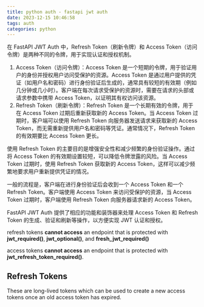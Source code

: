 ```yaml
---
title: python auth - fastapi jwt auth
date: 2023-12-15 10:46:58
tags: auth
categories: python
---
```


在 FastAPI JWT Auth 中，Refresh Token（刷新令牌）和 Access Token（访问令牌）是两种不同的令牌，用于实现认证和授权机制。

1. Access Token（访问令牌）：Access Token 是一个短期的令牌，用于验证用户的身份并授权用户访问受保护的资源。Access Token 是通过用户提供的凭证（如用户名和密码）进行身份验证后生成的，通常具有较短的有效期（例如几分钟或几小时）。客户端在每次请求受保护的资源时，需要在请求的头部或请求参数中携带 Access Token，以证明其有权访问该资源。
2. Refresh Token（刷新令牌）：Refresh Token 是一个长期有效的令牌，用于在 Access Token 过期后重新获取新的 Access Token。当 Access Token 过期时，客户端可以使用 Refresh Token 向服务器发送请求来获取新的 Access Token，而无需重新提供用户名和密码等凭证。通常情况下，Refresh Token 的有效期要比 Access Token 更长。

使用 Refresh Token 的主要目的是增强安全性和减少频繁的身份验证操作。通过将 Access Token 的有效期设置较短，可以降低令牌泄露的风险。当 Access Token 过期时，使用 Refresh Token 获取新的 Access Token，这样可以减少频繁地要求用户重新提供凭证的情况。

一般的流程是，客户端在进行身份验证后会收到一个 Access Token 和一个 Refresh Token。客户端使用 Access Token 来访问受保护的资源，当 Access Token 过期时，客户端使用 Refresh Token 向服务器请求新的 Access Token。

FastAPI JWT Auth 提供了相应的功能和装饰器来处理 Access Token 和 Refresh Token 的生成、验证和刷新等操作，以方便实现 JWT 认证和授权。



refresh tokens **cannot access** an endpoint that is protected with **jwt_required()**, **jwt_optional()**, and **fresh_jwt_required()** 

access tokens **cannot access** an endpoint that is protected with **jwt_refresh_token_required()**.



## Refresh Tokens

These are long-lived tokens which can be used to create a new access tokens once an old access token has expired. 

